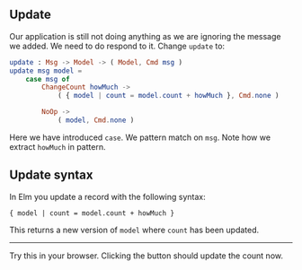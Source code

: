 ## Update

Our application is still not doing anything as we are ignoring the message we added. We need to do respond to it. Change `update` to:

```elm
update : Msg -> Model -> ( Model, Cmd msg )
update msg model =
    case msg of
        ChangeCount howMuch ->
            ( { model | count = model.count + howMuch }, Cmd.none )

        NoOp ->
            ( model, Cmd.none )
```

Here we have introduced `case`. We pattern match on `msg`. Note how we extract `howMuch` in pattern.

## Update syntax

In Elm you update a record with the following syntax:

```
{ model | count = model.count + howMuch }
```

This returns a new version of `model` where `count` has been updated.

---

Try this in your browser. Clicking the button should update the count now.